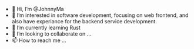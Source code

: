 - 👋 Hi, I’m @JohnnyMa
- 👀 I’m interested in software development, focusing on web frontend, and also have experiance for the backend service development.
- 🌱 I’m currently learning Rust
- 💞️ I’m looking to collaborate on ...
- 📫 How to reach me ...

<!---
JohnnyMa/JohnnyMa is a ✨ special ✨ repository because its `README.md` (this file) appears on your GitHub profile.
You can click the Preview link to take a look at your changes.
--->
